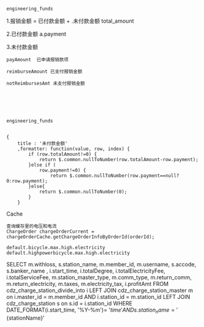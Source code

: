 ```
engineering_funds
```

1.报销金额 = 已付款金额 + .未付款金额 total_amount

2.已付款金额    a.payment

3.未付款金额

```
payAmount  已申请报销款项

reimburseAmount 已支付报销金额

notReimbursesAmt 未支付报销金额






```



```
engineering_funds
```

```

{
    title : '未付款金额'
    ,formatter: function(value, row, index) {
        if (row.totalAmount!=0) {
            return $.common.nullToNumber(row.totalAmount-row.payment);
        }else if (
            row.payment!=0) {
                return $.common.nullToNumber(row.payment==null?0:row.payment);
        }else{
            return $.common.nullToNumber(0);
        }
    }
```

Cache

```
查询缓存里的电压和电流
ChargeOrder chargeOrderCurrent = chargeOrderCache.getChargeOrderInfoByOrderId(orderId);

default.bicycle.max.high.electricity
default.highpowerbicycle.max.high.electricity
```

SELECT
    m.withloss,
	s.station_name,
	m.member_id,
	m.username,
	s.accode,
	s.banker_name ,
	i.start_time,
	i.totalDegree,
	i.totalElectricityFee,
	i.totalServiceFee,
	m.station_master_type,
	m.comm_type,
	m.return_comm,
	m.return_electricity,
	m.taxes,
	m.electricity_tax,
	i.profitAmt
FROM
	cdz_charge_station_divide_into i
LEFT JOIN cdz_charge_station_master m on
	i.master_id = m.member_id
	AND i.station_id = m.station_id
LEFT JOIN cdz_charge_station s on
	s.id = i.station_id
WHERE
	DATE_FORMAT(i.start_time, '%Y-%m')= '${time}'
	AND s.station_name = '${stationName}'